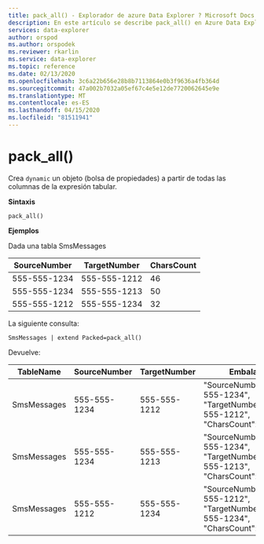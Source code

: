 ```yaml
---
title: pack_all() - Explorador de azure Data Explorer ? Microsoft Docs
description: En este artículo se describe pack_all() en Azure Data Explorer.
services: data-explorer
author: orspod
ms.author: orspodek
ms.reviewer: rkarlin
ms.service: data-explorer
ms.topic: reference
ms.date: 02/13/2020
ms.openlocfilehash: 3c6a22b656e28b8b7113864e0b3f9636a4fb364d
ms.sourcegitcommit: 47a002b7032a05ef67c4e5e12de7720062645e9e
ms.translationtype: MT
ms.contentlocale: es-ES
ms.lasthandoff: 04/15/2020
ms.locfileid: "81511941"
---
```

# <a name="pack_all"></a>pack_all()

Crea `dynamic` un objeto (bolsa de propiedades) a partir de todas las columnas de la expresión tabular.

**Sintaxis**

`pack_all()`

**Ejemplos**

Dada una tabla SmsMessages 

|SourceNumber |TargetNumber| CharsCount
|---|---|---
|555-555-1234 |555-555-1212 | 46 
|555-555-1234 |555-555-1213 | 50 
|555-555-1212 |555-555-1234 | 32 

La siguiente consulta:
```kusto
SmsMessages | extend Packed=pack_all()
``` 

Devuelve:

|TableName |SourceNumber |TargetNumber | Embalado
|---|---|---|---
|SmsMessages|555-555-1234 |555-555-1212 | "SourceNumber":"555-555-1234", "TargetNumber":"555-555-1212", "CharsCount": 46o
|SmsMessages|555-555-1234 |555-555-1213 | "SourceNumber":"555-555-1234", "TargetNumber":"555-555-1213", "CharsCount": 50o
|SmsMessages|555-555-1212 |555-555-1234 | "SourceNumber":"555-555-1212", "TargetNumber":"555-555-1234", "CharsCount": 32o